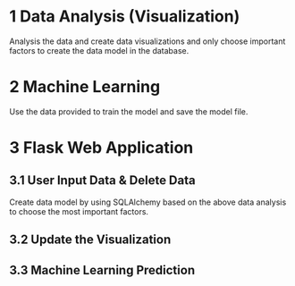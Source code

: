 # 1 Data Analysis (Visualization)
Analysis the data and create data visualizations and only choose important factors to create the data model in the database.   
# 2 Machine Learning 
Use the data provided to train the model and save the model file.  
# 3 Flask Web Application  
## 3.1 User Input Data & Delete Data
Create data model by using SQLAlchemy based on the above data analysis to choose the most important factors.   
## 3.2 Update the Visualization  
## 3.3 Machine Learning Prediction   